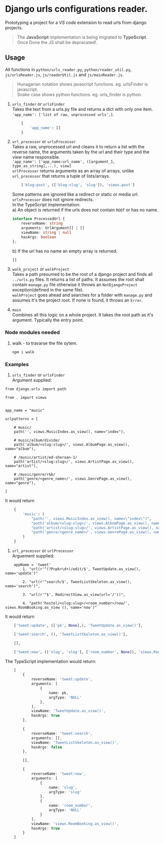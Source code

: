 # Django urls configurations reader.

Prototyping a project for a _VS code_ extension to read urls from django projects.

> The **JavaScript** implementation is being migrated to **TypeScript**. Once Done the JS shall be depracated!.

## Usage
All functions in `python/urls_reader.py`, `python/reader_util.py`, `js/urlsReader.js`, `js/readerUtil.js` and `js/mainReader.js`.
> Hunagarian notation shows javascript functions. eg. urlsFinder is javascript.  
> Snake case shows python functions. eg. urls_finder is python.  


1. `urls_finder` or `urlsFinder`   
Takes the text from a urls.py file and returns a dict with only one item.  
`'app_name': ['list of raw, unprocessed urls',]`.  
    ```python
        {
            'app_name': []
        }
    ```  


2. `url_processor` or `urlsProcessor`   
Takes a raw, unprocessed url and cleans it to return a list with the reverse name, the arguments taken by the url and their type and the view name responsible.  
`'app_name': ['app_name:url_name', ([argument_1, type_as_string],...), view]`  
`urlProcessor` returns arguments as an array of arrays, unlike `url_processor` that returns a tuple of lists/arrays.  

    ```python
        ['blog:post', (['blog-slug', 'slug']), 'views.post']
    ```
    Some patterns are ignored like a redirect or static or media url. `urlsProcessor` does not ignore redirects.  
    In the TypeScript implementation:  
    a) An object is returned if the urls does not contain `ROOT` or has no name.
    ```typescript
    interface ProcessedUrl {
        reverseName: string
        arguments: UrlArgument[] | []
        viewName: string | null
        hasArgs: boolean
    };
    ```
    b) If the url has no name an empty array is returned.
    ```
    []
    ```
3. `walk_project` or `walkProject`   
Takes a path presumed to be the root of a django project and finds all `../urls.py` files. 
It returns a list of paths. It assumes the root shall contain `manage.py` file otherwise it throws 
an `NotDjangoProject` exception(defined in the same file).  
`walkProject` goes ahead and searches for a folder with `manage.py` and assumes it's the project root. If none is found,
it throws an `Error`.  

4. `main`    
Combines all this logic on a whole project. It takes the root path as it's argument. Typically the entry point.

### Node modules needed
1. walk - to travarse the file sytem.
   ```commandline
   npm i walk
   ```

### Examples
1. `urls_finder` or `urlsFinder`  
Argument supplied:
```text
from django.urls import path

from . import views


app_name = "music"

urlpatterns = [

    # music/
    path('', views.MusicIndex.as_view(), name="index"),

    # music/album/divide/
    path('album/<slug:slug>/', views.AlbumPage.as_view(), name="album"),

    # /music/artist/ed-sheraan-1/
    path('artist/<slug:slug>/', views.ArtistPage.as_view(), name="artist"),

    # /music/genre/r&b/
    path('genre/<genre_name>/', views.GenrePage.as_view(), name="genre"),

]
```

It would return  
```python  
    {
        'music': (
            "path('', views.MusicIndex.as_view(), name=\"index\")",
            "path('album/<slug:slug>/', views.AlbumPage.as_view(), name=\"album\")",
            "path('artist/<slug:slug>/', views.ArtistPage.as_view(), name=\"artist\")",
            "path('genre/<genre_name>/', views.GenrePage.as_view(), name=\"genre\")",
        )
    }
```

1. `url_processor` or `urlProcessor`  
Arguement supplied: 
```text
    appName = 'tweet'
        1. "url(r'^(?P<pk>\d+)/edit/$', TweetUpdate.as_view(), name='update')"

        2. "url(r'^search/$', TweetListSkeleton.as_view(), name='search')",

        3. "url(r'^$', RedirectView.as_view(url='/'))",

        4. "path('hostel/<slug:slug>/<room_number>/now/', views.RoomBooking.as_view (), name='now')"
```

It would return
```python
    ['tweet:update', (['pk', None],), 'TweetUpdate.as_view()'],

    ['tweet:search', (), 'TweetListSkeleton.as_view()'],

    [],

    ['tweet:now', (['slug', 'slug'], ['room_number', None]), 'views.RoomBooking.as_view()']
```  

The TypeScript implementation would return:  
```typescript
    [ 
        {
            reverseName: 'tweet:update',
            arguments: [
                {
                    name: pk,
                    argType: 'NULL'
                },
            ], 
            viewName: 'TweetUpdate.as_view()',
            hasArgs: true
        },

        {
            reverseName: 'tweet:search',
            arguments: [], 
            viewName: 'TweetListSkeleton.as_view()',
            hasArgs: false
        },

        [],

        {
            reverseName: 'tweet:now', 
            arguments: [
                {
                    name: 'slug',
                    argType: 'slug'
                }, 
                {
                    name: 'room_number',
                    argType: 'NULL'
                }
            ], 
            viewName: 'views.RoomBooking.as_view()',
            hasArgs: true
        }
    ]
```